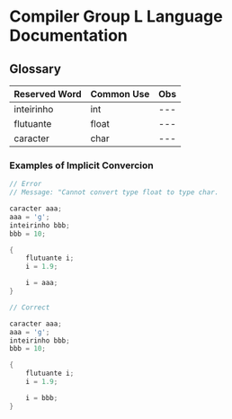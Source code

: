# Compiler Group L Language Documentation 

## Glossary

| Reserved Word | Common Use | Obs |
|--- |--- |--- |
| inteirinho | int | --- |
| flutuante | float | --- |
| caracter | char | --- |


### Examples of Implicit Convercion

```cpp
// Error
// Message: "Cannot convert type float to type char.

caracter aaa;
aaa = 'g';
inteirinho bbb;
bbb = 10;

{
	flutuante i;
	i = 1.9;

	i = aaa;
}
```

```cpp
// Correct

caracter aaa;
aaa = 'g';
inteirinho bbb;
bbb = 10;

{
	flutuante i;
	i = 1.9;

	i = bbb;
}
```